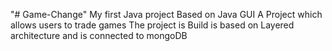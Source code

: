 "# Game-Change" 
My first Java project Based on Java GUI 
A Project which allows users to trade games 
The project is Build is based on Layered architecture and is connected to mongoDB 
